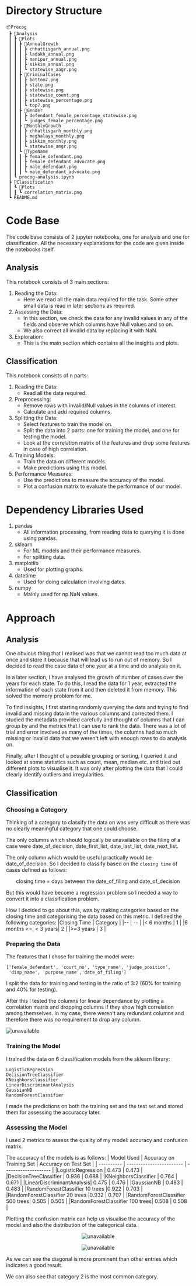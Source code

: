 # Directory Structure
```
📦Precog
 ┣ 📂Analysis
 ┃ ┣ 📂Plots
 ┃ ┃ ┣ 📂AnnualGrowth
 ┃ ┃ ┃ ┣ chhattisgarh_annual.png
 ┃ ┃ ┃ ┣ ladakh_annual.png
 ┃ ┃ ┃ ┣ manipur_annual.png
 ┃ ┃ ┃ ┣ sikkim_annual.png
 ┃ ┃ ┃ ┗ statewise_aagr.png
 ┃ ┃ ┣ 📂CriminalCases
 ┃ ┃ ┃ ┣ bottom7.png
 ┃ ┃ ┃ ┣ state.png
 ┃ ┃ ┃ ┣ statewise.png
 ┃ ┃ ┃ ┣ statewise_count.png
 ┃ ┃ ┃ ┣ statewise_percentage.png
 ┃ ┃ ┃ ┗ top7.png
 ┃ ┃ ┣ 📂Gender
 ┃ ┃ ┃ ┣ defendant_female_percentage_statewise.png
 ┃ ┃ ┃ ┗ judges_female_percentage.png
 ┃ ┃ ┣ 📂MonthlyGrowth
 ┃ ┃ ┃ ┣ chhattisgarh_monthly.png
 ┃ ┃ ┃ ┣ meghalaya_monthly.png
 ┃ ┃ ┃ ┣ sikkim_monthly.png
 ┃ ┃ ┃ ┗ statewise_amgr.png
 ┃ ┃ ┗ 📂TypeName
 ┃ ┃ ┃ ┣ female_defendant.png
 ┃ ┃ ┃ ┣ female_defendant_advocate.png
 ┃ ┃ ┃ ┣ male_defendant.png
 ┃ ┃ ┃ ┗ male_defendant_advocate.png
 ┃ ┗ precog-analysis.ipynb
 ┣ 📂Classification
 ┃ ┗ 📂Plots
 ┃ ┃ ┗ correlation_matrix.png
 ┗ README.md
```
# Code Base
The code base consists of 2 jupyter notebooks, one for analysis and one for classification. All the necessary explanations for the code are given inside the notebooks itself.
## Analysis
This notebook consists of 3 main sections:
1. Reading the Data: 
    - Here we read all the main data required for the task. Some other small data is read in later sections as required.
2. Assessing the Data:
    - In this section, we check the data for any invalid values in any of the fields and observe which columns have Null values and so on.
    - We also correct all invalid data by replacing it with NaN.
3. Exploration:
    - This is the main section which contains all the insights and plots.

## Classification
This notebook consists of n parts:
1. Reading the Data:
    - Read all the data required.
2. Preprocessing:
    - Remove rows with invalid/Null values in the columns of interest.
    - Calculate and add required columns.
3. Splitting the Data:
    - Select features to train the model on.
    - Split the data into 2 parts: one for training the model, and one for testing the model.
    - Look at the correlation matrix of the features and drop some features in case of high correlation.
4. Training Models:
    - Train the data on different models.
    - Make predictions using this model.
5. Performance Measures:
    - Use the predictions to measure the accuracy of the model.
    - Plot a confusion matrix to evaluate the performance of our model.

# Dependency Libraries Used
1. pandas
    - All information processing, from reading data to querying it is done using pandas.
2. sklearn
    - For ML models and their performance measures.
    - For splitting data.
3. matplotlib
    - Used for plotting graphs.
4. datetime
    - Used for doing calculation involving dates.
5. numpy
    - Mainly used for np.NaN values.

# Approach
## Analysis
One obvious thing that I realised was that we cannot read too much data at once and store it because that will lead us to run out of memory.
So I decided to read the case data of one year at a time and do analysis on it. 

In a later section, I have analysed the growth of number of cases over the years for each state. To do this, I read the data for 1 year, extracted the information of each state from it and then deleted it from memory. This solved the memory problem for me.

To find insights, I first starting randomly querying the data and trying to find invalid and missing data in the various columns and corrected them. I studied the metadata provided carefully and thought of columns that I can group by and the metrics that I can use to rank the data. There was a lot of trial and error involved as many of the times, the columns had so much missing or invalid data that we weren't left with enough rows to do analysis on.

Finally, after I thought of a possible grouping or sorting, I queried it and looked at some statistics such as count, mean, median etc. and tried out different plots to visualise it. It was only after plotting the data that I could clearly identify outliers and irregularities.

## Classification
### Choosing a Category
Thinking of a category to classify the data on was very difficult as there was no clearly meaningful category that one could choose.

The only columns which should logically be unavailable on the filing of a case were date_of_decision, date_first_list, date_last_list, date_next_list.

The only column which would be useful practically would be date_of_decision. So I decided to classify based on the `closing time` of cases defined as follows: 
<center>closing time = days between the date_of_filing and date_of_decision</center>

But this would have become a regression problem so I needed a way to convert it into a classification problem.

How I decided to go about this, was by making categories based on the closing time and categorising the data based on this metric.
I defined the following categories:
|Closing Time          | Category | 
|--                    | --       |
|< 6 months            | 1        |
|6 months <=, < 3 years| 2        |
|>=3 years             | 3        |

### Preparing the Data
The features that I chose for training the model were:
``` 
['female_defendant', 'court_no', 'type_name', 'judge_position', 
 'disp_name', 'purpose_name','date_of_filing']
```
I split the data for training and testing in the ratio of 3:2 (60% for training and 40% for testing).

After this I tested the columns for linear dependance by plotting a correlation matrix and dropping columns if they show high correlation among themselves. In my case, there weren't any redundant columns and therefore there was no requirement to drop any column.

![unavailable](Classification/Plots/correlation_matrix.png "Correlation Matrix") 

### Training the Model
I trained the data on 6 classification models from the sklearn library:
```
LogisticRegression
DecisionTreeClassifier
KNeighborsClassifier
LinearDiscriminantAnalysis
GaussianNB
RandomForestClassifier
```

I made the predictions on both the training set and the test set and stored them for assessing the accuraccy later.

### Assessing the Model
I used 2 metrics to assess the quality of my model: accuracy and confusion matrix.

The accuracy of the models is as follows:
| Model Used | Accuracy on Training Set | Accuracy on Test Set |
| ---------- | ------------------------ | -------------------- |
|LogisticRegression        | 0.473 | 0.473 |
|DecisionTreeClassifier    | 0.936 | 0.688 |
|KNeighborsClassifier      | 0.764 | 0.671 |
|LinearDiscriminantAnalysis| 0.475 | 0.476 |
|GaussianNB                | 0.483 | 0.483 |
|RandomForestClassifier 10 trees |0.922 | 0.703 |
|RandomForestClassifier 20 trees |0.932 | 0.707 |
|RandomForestClassifier 500 trees| 0.505 | 0.505 |
|RandomForestClassifier 100 trees| 0.508 | 0.508 |

Plotting the confusion matrix can help us visualise the accuracy of the model and also the distribution of the categorical data.
<center>

![unavailable](Classification/Plots/confusion_matrix_train.png "Correlation Matrix")
</center>
<center>

![unavailable](Classification/Plots/confusion_matrix_test.png "Correlation Matrix") 

</center>

As we can see the diagonal is more prominent than other entries which indicates a good result.

We can also see that category 2 is the most common category.